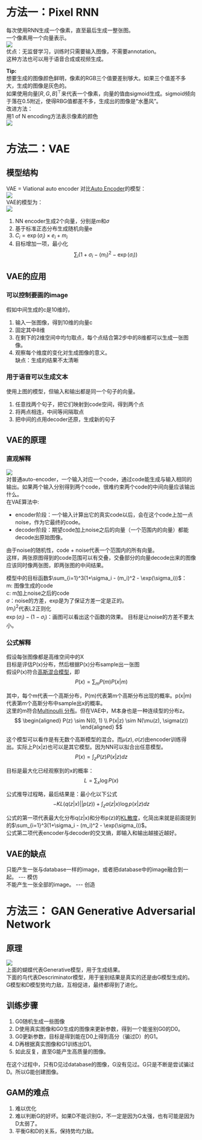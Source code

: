 # 方法一：Pixel RNN

每次使用RNN生成一个像素，直至最后生成一整张图。  
一个像素用一个向量表示。  
![](/assets/images/Chapter7/56.png)   
优点：无监督学习，训练时只需要输入图像，不需要annotation。  
这种方法也可以用于语音合成或视频生成。  

**Tip:**  
想要生成的图像颜色鲜明，像素的RGB三个值要差别够大。如果三个值差不多大，生成的图像是灰色的。  
如果使用向量$[R, G, B]^\top$来代表一个像素，向量的值由sigmoid生成。sigmoid倾向于落在0.5附近，使得RBG值都差不多，生成出的图像是“水墨风”。  
改进方法：  
用1 of N encoding方法表示像素的颜色  
![](/assets/images/Chapter7/57.png)   

# 方法二：VAE

## 模型结构

VAE = Viational auto encoder
对比[Auto Encoder]()的模型：  
![](/assets/images/Chapter7/58.png)   
VAE的模型为：  
![](/assets/images/Chapter7/59.png)   
1. NN encoder生成2个向量，分别是$m$和$\sigma$  
2. 基于标准正态分布生成随机向量e  
3. $C_i = \exp(\sigma_i) \times e_i + m_i$  
4. 目标增加一项，最小化  
$$
\sum_i(1+\sigma_i - (m_i)^2 - \exp(\sigma_i))
$$

## VAE的应用

### 可以控制要画的image

假如中间生成的c是10维的，  
1. 输入一张图像，得到10维的向量c  
2. 固定其中8维  
3. 在剩下的2维空间中均匀取点，每个点结合第2步中的8维都可以生成一张图像。  
4. 观察每个维度的变化对生成图像的意义。  
缺点：生成的结果不太清晰  

### 用于语音可以生成文本  

使用上图的模型，但输入和输出都是同一个句子的向量。  
1. 任意找两个句子，把它们映射到code空间，得到两个点  
2. 将两点相连，中间等间隔取点  
3. 把中间的点用decoder还原，生成新的句子  

## VAE的原理

### 直观解释

![](/assets/images/Chapter7/60.png)   
对普通auto-encoder，一个输入对应一个code，通过code能生成与输入相同的输出。如果两个输入分别得到两个code，很难约束两个code的中间向量应该输出什么。  
在VAE算法中:  
- encoder阶段：一个输入计算出它的真实code以后，会在这个code上加一点noise，作为它最终的code。  
- decoder阶段：期望code加上noise之后的向量（一个范围内的向量）都能decode出原始图像。  

由于noise的随机性，code + noise代表一个范围内的所有向量。  
这样，两张原图得到的code范围可以有交叠，交叠部分的向量decode出来的图像应该同时像两张图，即两张图的中间结果。  

模型中的目标函数$\sum_{i=1}^3(1+\sigma_i - (m_i)^2  - \exp(\sigma_i))$：  
m: 图像生成的code  
c: m加上noise之后的code  
$\sigma$：noise的方差，exp是为了保证方差一定是正的。  
$(m_i)^2$代表L2正则化  
$\exp(\sigma_i) - (1-\sigma_i)$：画图可以看出这个函数的效果。 目标是让noise的方差不要太小。  

### 公式解释  

假设每张图像都是高维空间中的X    
目标是评估P(x)分布，然后根据P(x)分布sample出一张图  
假设P(x)符合[高斯混合模型](https://windmissing.github.io/mathematics_basic_for_ML/Probability/mixture_distribution.html#%E9%AB%98%E6%96%AF%E6%B7%B7%E5%90%88%E6%A8%A1%E5%9E%8B-gaussian-misture-model)，即  
$$
P(x) = \sum_m P(m)P(x|m)
$$

其中，每个m代表一个高斯分布，P(m)代表第m个高斯分布出现的概率。p(x|m)代表第m个高斯分布中sample出x的概率。  
这里的m符合[Multinoulli 分布](https://windmissing.github.io/mathematics_basic_for_ML/Probability/distribution.html#multinoulli-%E5%88%86%E5%B8%83)。但在VAE中，M本身也是一种连续型的分布z。
$$
\begin{aligned}
P(z) \sim N(0, 1)  \\
P(x|z) \sim N(\mu(z), \sigma(z))
\end{aligned}
$$

这个模型可以看作是有无数个高斯模型的混合。而$\mu(z), \sigma(z)$由encoder训练得出。实际上P(x|z)也可以是其它模型。因为NN可以拟合出任意模型。    
$$
P(x) = \int_z P(z)P(x|z)dz 
$$

目标是最大化已经观察到的x的概率：  
$$
L = \sum_x\log P(x)
$$

公式推导过程略，最后结果是：最小化以下公式  
$$
-KL(q(z|x)||p(z)) + \int_z a(z|x)\log p(x|z)dz
$$

公式的第一项代表最大化分布q(z|x)和分布p(z)的[KL散度](https://windmissing.github.io/mathematics_basic_for_ML/Information/KL.html#kl%E6%95%A3%E5%BA%A6-kl-divergence)，化简出来就是前面提到的$\sum_{i=1}^3(1+\sigma_i - (m_i)^2  - \exp(\sigma_i))$。   
公式第二项代表encoder与decoder的交叉熵，即输入和输出越接近越好。  

## VAE的缺点

只能产生一张与database一样的image，或者把database中的image融合到一起。  --- 模仿  
不能产生一张全部的image。 --- 创造

# 方法三： GAN Generative Adversarial Network

## 原理

![](/assets/images/Chapter7/61.png)   
上面的蝴蝶代表Generative模型，用于生成结果。  
下面的鸟代表Descriminator模型，用于鉴别结果是真实的还是由G模型生成的。  
G模型和D模型势均力敌，互相促进，最终都得到了进化。  

## 训练步骤

1. G0随机生成一些图像  
2. D使用真实图像和G0生成的图像来更新参数，得到一个能鉴别G0的D0。  
3. G0更新参数，目标是得到能在D0上得到高分（骗过D）的G1。
4. D再根据真实图像和G1训练出D1。  
5. 如此反复，直至G能产生高质量的图像。  

在这个过程中，只有D见过database的图像，G没有见过。G只是不断是尝试骗过D。所以G能创建图像。  

## GAM的难点

1. 难以优化  
2. 难以判断G的好坏。如果D不能识别G，不一定是因为G太强，也有可能是因为D太弱了。  
3. 平衡G和D的关系，保持势均力敌。  

